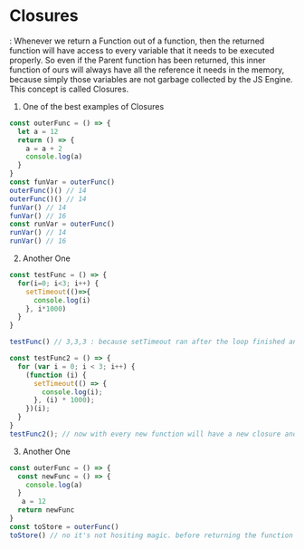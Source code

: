 # Closures

: Whenever we return a Function out of a function, then the returned function will have access to every variable that it needs to be executed properly. So even if the Parent function has been returned, this inner function of ours will always have all the reference it needs in the memory, because simply those variables are not garbage collected by the JS Engine. This concept is called Closures.

1. One of the best examples of Closures

```js
const outerFunc = () => {
  let a = 12
  return () => {
    a = a + 2
    console.log(a)
  }
}
const funVar = outerFunc()
outerFunc()() // 14 
outerFunc()() // 14
funVar() // 14
funVar() // 16
const runVar = outerFunc()
runVar() // 14
runVar() // 16
```

2. Another One
```js
const testFunc = () => {
  for(i=0; i<3; i++) {
    setTimeout(()=>{
      console.log(i)
    }, i*1000)
  }
}

testFunc() // 3,3,3 : because setTimeout ran after the loop finished and every setTimeout will point to that same reference
```
```js
const testFunc2 = () => {
  for (var i = 0; i < 3; i++) {
    (function (i) {
      setTimeout(() => {
        console.log(i);
      }, (i) * 1000);
    })(i);
  }
}
testFunc2(); // now with every new function will have a new closure and every setTimeout will be refering to different closure environment
```

3. Another One
```js
const outerFunc = () => {
  const newFunc = () => {
    console.log(a)
  }
   a = 12
  return newFunc
}
const toStore = outerFunc()
toStore() // no it's not hositing magic. before returning the function we already had the value of a.
```